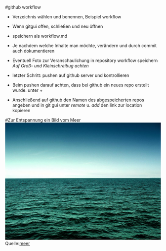 #github workflow

* Verzeichnis wählen und benennen, Beispiel workflow
* Wenn gitgui offen, schließen und neu öffnen
* speichern als workflow.md
* Je nachdem welche Inhalte man möchte, verändern und durch commit auch dokumentieren
* Eventuell Foto zur Veranschaulichung in repository workflow speichern
*Auf Groß- und Kleinschreibug achten*
* letzter Schritt: pushen auf github server und kontrollieren

* Beim pushen darauf achten, dass bei github ein neues repo erstellt wurde. unter +
* Anschließend auf github den Namen des abgespeicherten repos angeben und in git gui unter *remote* u. *add* den link zur location kopieren

#Zur Entspannung ein Bild vom Meer
![meer](meer.jpg)
Quelle:[meer](https://prezi.com/oib2mpsdstf6/marine-okosysteme-co2-im-meer)